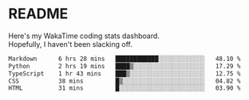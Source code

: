 # README

Here's my WakaTime coding stats dashboard.  
Hopefully, I haven't been slacking off.

<!--START_SECTION:waka-->

```txt
Markdown      6 hrs 28 mins   ████████████░░░░░░░░░░░░░   48.10 %
Python        2 hrs 19 mins   ████▒░░░░░░░░░░░░░░░░░░░░   17.29 %
TypeScript    1 hr 43 mins    ███▒░░░░░░░░░░░░░░░░░░░░░   12.75 %
CSS           38 mins         █▒░░░░░░░░░░░░░░░░░░░░░░░   04.82 %
HTML          31 mins         █░░░░░░░░░░░░░░░░░░░░░░░░   03.90 %
```

<!--END_SECTION:waka-->